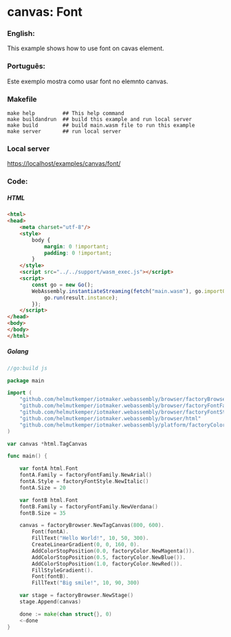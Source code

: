 # canvas: Font

### English:

This example shows how to use font on cavas element.

### Português:

Este exemplo mostra como usar font no elemnto canvas.

### Makefile

```shell
make help         ## This help command
make buildandrun  ## build this example and run local server
make build        ## build main.wasm file to run this example
make server       ## run local server
```

### Local server

[https://localhost/examples/canvas/font/](https://localhost/examples/canvas/font/)

### Code:

##### HTML

```html
<html>
<head>
    <meta charset="utf-8"/>
    <style>
        body {
            margin: 0 !important;
            padding: 0 !important;
        }
    </style>
    <script src="../../support/wasm_exec.js"></script>
    <script>
        const go = new Go();
        WebAssembly.instantiateStreaming(fetch("main.wasm"), go.importObject).then((result) => {
            go.run(result.instance);
        });
    </script>
</head>
<body>
</body>
</html>
```

##### Golang

```go
//go:build js

package main

import (
	"github.com/helmutkemper/iotmaker.webassembly/browser/factoryBrowser"
	"github.com/helmutkemper/iotmaker.webassembly/browser/factoryFontFamily"
	"github.com/helmutkemper/iotmaker.webassembly/browser/factoryFontStyle"
	"github.com/helmutkemper/iotmaker.webassembly/browser/html"
	"github.com/helmutkemper/iotmaker.webassembly/platform/factoryColor"
)

var canvas *html.TagCanvas

func main() {

	var fontA html.Font
	fontA.Family = factoryFontFamily.NewArial()
	fontA.Style = factoryFontStyle.NewItalic()
	fontA.Size = 20

	var fontB html.Font
	fontB.Family = factoryFontFamily.NewVerdana()
	fontB.Size = 35

	canvas = factoryBrowser.NewTagCanvas(800, 600).
		Font(fontA).
		FillText("Hello World!", 10, 50, 300).
		CreateLinearGradient(0, 0, 160, 0).
		AddColorStopPosition(0.0, factoryColor.NewMagenta()).
		AddColorStopPosition(0.5, factoryColor.NewBlue()).
		AddColorStopPosition(1.0, factoryColor.NewRed()).
		FillStyleGradient().
		Font(fontB).
		FillText("Big smile!", 10, 90, 300)

	var stage = factoryBrowser.NewStage()
	stage.Append(canvas)

	done := make(chan struct{}, 0)
	<-done
}
```
